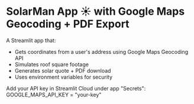 # SolarMan App ☀️ with Google Maps Geocoding + PDF Export

A Streamlit app that:
- Gets coordinates from a user's address using Google Maps Geocoding API
- Simulates roof square footage
- Generates solar quote + PDF download
- Uses environment variables for security

Add your API key in Streamlit Cloud under app "Secrets":
GOOGLE_MAPS_API_KEY = "your-key"
